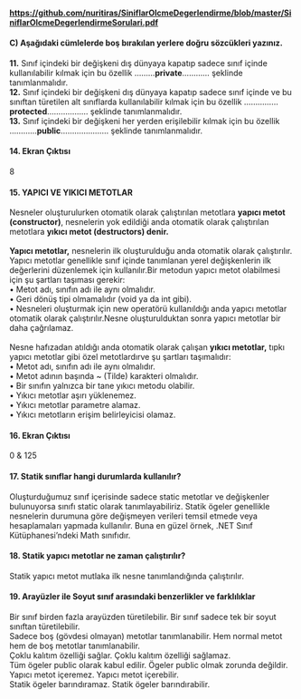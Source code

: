 #### https://github.com/nuritiras/SiniflarOlcmeDegerlendirme/blob/master/SiniflarOlcmeDegerlendirmeSorulari.pdf
#### C) Aşağıdaki cümlelerde boş bırakılan yerlere doğru sözcükleri yazınız.
<b>11.</b> Sınıf içindeki bir değişkeni dış dünyaya kapatıp sadece sınıf içinde kullanılabilir kılmak için bu özellik ………<b>private</b>………… şeklinde tanımlanmalıdır. <br>
<b>12.</b> Sınıf içindeki bir değişkeni dış dünyaya kapatıp sadece sınıf içinde ve bu sınıftan türetilen alt sınıflarda kullanılabilir kılmak için bu özellik ……………<b>protected</b>……………… şeklinde tanımlanmalıdır. <br>
<b>13.</b> Sınıf içindeki bir değişkeni her yerden erişilebilir kılmak için bu özellik …………<b>public</b>………………… şeklinde tanımlanmalıdır.<br>
#### 14. Ekran Çıktısı
8
#### 15. YAPICI VE YIKICI METOTLAR
Nesneler oluşturulurken otomatik olarak çalıştırılan metotlara <b>yapıcı metot (constructor)</b>, nesnelerin yok edildiği anda otomatik olarak çalıştırılan metotlara <b>yıkıcı metot (destructors) denir.</b> <br><br>
<b>Yapıcı metotlar,</b> nesnelerin ilk oluşturulduğu anda otomatik olarak çalıştırılır. Yapıcı metotlar genellikle sınıf içinde tanımlanan yerel değişkenlerin ilk değerlerini düzenlemek için kullanılır.Bir metodun yapıcı metot olabilmesi için şu şartları taşıması gerekir:<br>
• Metot adı, sınıfın adı ile aynı olmalıdır.<br>
• Geri dönüş tipi olmamalıdır (void ya da int gibi).<br>
• Nesneleri oluşturmak için new operatörü kullanıldığı anda yapıcı metotlar otomatik olarak çalıştırılır.Nesne oluşturulduktan sonra yapıcı metotlar bir daha çağrılamaz.<br><br>
Nesne hafızadan atıldığı anda otomatik olarak çalışan <b>yıkıcı metotlar,</b> tıpkı yapıcı metotlar gibi özel metotlardırve şu şartları taşımalıdır:<br>
• Metot adı, sınıfın adı ile aynı olmalıdır.<br>
• Metot adının başında ~ (Tilde) karakteri olmalıdır.<br>
• Bir sınıfın yalnızca bir tane yıkıcı metodu olabilir.<br>
• Yıkıcı metotlar aşırı yüklenemez.<br>
• Yıkıcı metotlar parametre alamaz.<br>
• Yıkıcı metotların erişim belirleyicisi olamaz.<br>
#### 16. Ekran Çıktısı
0 & 125
#### 17. Statik sınıflar hangi durumlarda kullanılır?
Oluşturduğumuz sınıf içerisinde sadece static metotlar ve değişkenler bulunuyorsa sınıfı static olarak tanımlayabiliriz. Statik ögeler genellikle nesnelerin durumuna göre değişmeyen verileri temsil etmede veya hesaplamaları yapmada kullanılır. Buna en güzel örnek, .NET Sınıf Kütüphanesi’ndeki Math sınıfıdır. 
#### 18. Statik yapıcı metotlar ne zaman çalıştırılır?
Statik yapıcı metot mutlaka ilk nesne tanımlandığında çalıştırılır.
#### 19. Arayüzler ile Soyut sınıf arasındaki benzerlikler ve farklılıklar
Bir sınıf birden fazla arayüzden türetilebilir. Bir sınıf sadece tek bir soyut sınıftan türetilebilir. <br>
Sadece boş (gövdesi olmayan) metotlar tanımlanabilir. Hem normal metot hem de boş metotlar tanımlanabilir. <br>
Çoklu kalıtım özelliği sağlar. Çoklu kalıtım özelliği sağlamaz.<br>
Tüm ögeler public olarak kabul edilir. Ögeler public olmak zorunda değildir.<br>
Yapıcı metot içeremez. Yapıcı metot içerebilir.<br>
Statik ögeler barındıramaz. Statik ögeler barındırabilir.<br>
